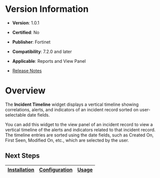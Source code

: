 # Version Information

- **Version**: 1.0.1

- **Certified**: No

- **Publisher**: Fortinet  

- **Compatibility**: 7.2.0 and later  

- **Applicable**: Reports and View Panel

- [Release Notes](./release_notes.md)

# Overview

The **Incident Timeline** widget displays a vertical timeline showing correlations, alerts, and indicators of an incident record sorted on user-selectable date fields. 

You can add this widget to the view panel of an incident record to view a vertical timeline of the alerts and indicators related to that incident record. The timeline entries are sorted using the date fields, such as Created On, First Seen, Modified On, etc., which are selected by the user.

## Next Steps

| [Installation](./docs/setup.md#installation) | [Configuration](./docs/setup.md#configuration) | [Usage](./docs/usage.md) |
|----------------------------------------------|------------------------------------------------|--------------------------|
